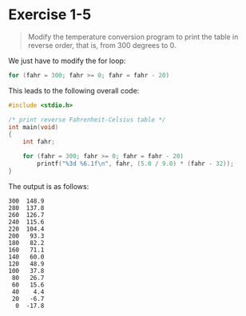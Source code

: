 # Exercise 1-5

> Modify the temperature conversion program to print the table in reverse order, that is, from 300 degrees to 0.



We just have to modify the for loop:
```c
for (fahr = 300; fahr >= 0; fahr = fahr - 20)
```
This leads to the following overall code:
```c
#include <stdio.h>

/* print reverse Fahrenheit-Celsius table */
int main(void)
{
	int fahr;

	for (fahr = 300; fahr >= 0; fahr = fahr - 20)
		printf("%3d %6.1f\n", fahr, (5.0 / 9.0) * (fahr - 32));
}
```
The output is as follows:
```text
300  148.9
280  137.8
260  126.7
240  115.6
220  104.4
200   93.3
180   82.2
160   71.1
140   60.0
120   48.9
100   37.8
 80   26.7
 60   15.6
 40    4.4
 20   -6.7
  0  -17.8
```
